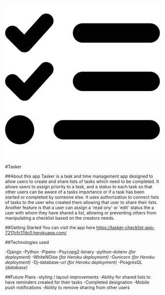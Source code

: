 ![Tasker Logo](/tasker_main_app/static/images/favicon.png)

#Tasker


##About this app
Tasker is a task and time management app designed to allow users to create and share lists of tasks which need to be completed. It allows users to assign priority to a task, and a status to each task so that other users can be aware of a tasks importance or if a task has been started or completed by someone else. It uses authorization to connect lists of tasks to the user who created them allowing that user to share their lists. Another feature is that a user can assign a 'read ony' or 'edit' status the a user with whom they have shared a list, allowing or preventing others from manipulating a checklist based on the creators needs. 

##Getting Started
You can visit the app here https://tasker-checklist-app-7217cfc17dc0.herokuapp.com/


##Technologies used

-Django
-Python
-Pipenv
-Psycopg2-binary
-python-dotenv *(for deployment)*
-WhiteNOise *(for Heroku deployment)*
-Gunicorn *(for Heroku deployment)*
-Dj-database-url *(for Heroku deployment)*
-PosgresQL *(database)*


##Future Plans
-styling /  layout improvements
-Ability for shared lists to have reminders created for their tasks
-Completed designation
-Mobile push notifications 
-Ability to remove sharing from other users
